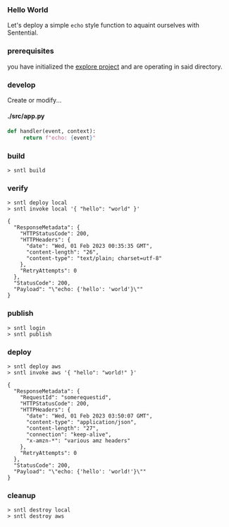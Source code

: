 ### Hello World
Let's deploy a simple `echo` style function to aquaint ourselves with Sentential.

### prerequisites
you have initialized the [explore project](/explore/project) and are operating in said directory.

### develop

Create or modify...

<!-- tabs:start -->

#### **./src/app.py**

```python
def handler(event, context):
     return f"echo: {event}"
```

<!-- tabs:end -->

### build

```shell
> sntl build
```

### verify

```shell
> sntl deploy local
> sntl invoke local '{ "hello": "world" }'

{
  "ResponseMetadata": {
    "HTTPStatusCode": 200,
    "HTTPHeaders": {
      "date": "Wed, 01 Feb 2023 00:35:35 GMT",
      "content-length": "26",
      "content-type": "text/plain; charset=utf-8"
    },
    "RetryAttempts": 0
  },
  "StatusCode": 200,
  "Payload": "\"echo: {'hello': 'world'}\""
}
```

### publish

```shell
> sntl login
> sntl publish
```

### deploy

```shell
> sntl deploy aws
> sntl invoke aws '{ "hello": "world!" }'

{
  "ResponseMetadata": {
    "RequestId": "somerequestid",
    "HTTPStatusCode": 200,
    "HTTPHeaders": {
      "date": "Wed, 01 Feb 2023 03:50:07 GMT",
      "content-type": "application/json",
      "content-length": "27",
      "connection": "keep-alive",
      "x-amzn-*": "various amz headers"
    },
    "RetryAttempts": 0
  },
  "StatusCode": 200,
  "Payload": "\"echo: {'hello': 'world!'}\""
}
```

### cleanup

```shell
> sntl destroy local
> sntl destroy aws
```